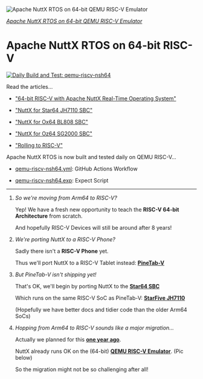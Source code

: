 ![Apache NuttX RTOS on 64-bit QEMU RISC-V Emulator](https://lupyuen.github.io/images/riscv-title.png)

[_Apache NuttX RTOS on 64-bit QEMU RISC-V Emulator_](https://github.com/apache/nuttx/tree/master/boards/risc-v/qemu-rv/rv-virt)

# Apache NuttX RTOS on 64-bit RISC-V

[![Daily Build and Test: qemu-riscv-nsh64](https://github.com/lupyuen/nuttx-riscv64/actions/workflows/qemu-riscv-nsh64.yml/badge.svg)](https://github.com/lupyuen/nuttx-riscv64/actions/workflows/qemu-riscv-nsh64.yml)

Read the articles...

- ["64-bit RISC-V with Apache NuttX Real-Time Operating System"](https://lupyuen.github.io/articles/riscv)

- ["NuttX for Star64 JH7110 SBC"](https://lupyuen.github.io/articles/release)

- ["NuttX for Ox64 BL808 SBC"](https://www.hackster.io/lupyuen/8-risc-v-sbc-on-a-real-time-operating-system-ox64-nuttx-474358)

- ["NuttX for Oz64 SG2000 SBC"](https://lupyuen.github.io/articles/sg2000)

- ["Rolling to RISC-V"](https://lupyuen.github.io/articles/pinephone2#rolling-to-risc-v)

Apache NuttX RTOS is now built and tested daily on QEMU RISC-V...

- [qemu-riscv-nsh64.yml](.github/workflows/qemu-riscv-nsh64.yml): GitHub Actions Workflow

- [qemu-riscv-nsh64.exp](qemu-riscv-nsh64.exp): Expect Script

<hr>

1.  _So we're moving from Arm64 to RISC-V?_

    Yep! We have a fresh new opportunity to teach the __RISC-V 64-bit Architecture__ from scratch.

    And hopefully RISC-V Devices will still be around after 8 years!

1.  _We're porting NuttX to a RISC-V Phone?_

    Sadly there isn't a __RISC-V Phone__ yet.
    
    Thus we'll port NuttX to a RISC-V Tablet instead: [__PineTab-V__](https://wiki.pine64.org/wiki/PineTab-V)

1.  _But PineTab-V isn't shipping yet!_

    That's OK, we'll begin by porting NuttX to the [__Star64 SBC__](https://wiki.pine64.org/wiki/STAR64)

    Which runs on the same RISC-V SoC as PineTab-V: [__StarFive JH7110__](https://doc-en.rvspace.org/Doc_Center/jh7110.html)

    (Hopefully we have better docs and tidier code than the older Arm64 SoCs)

1.  _Hopping from Arm64 to RISC-V sounds like a major migration..._

    Actually we planned for this [__one year ago__](https://www.mail-archive.com/dev@nuttx.apache.org/msg08395.html).

    NuttX already runs OK on the (64-bit) [__QEMU RISC-V Emulator__](https://github.com/apache/nuttx/tree/master/boards/risc-v/qemu-rv/rv-virt). (Pic below)
    
    So the migration might not be so challenging after all!
